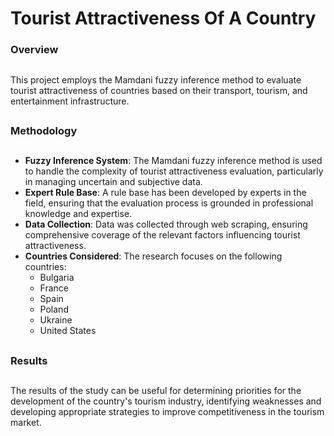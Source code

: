<h1>Tourist Attractiveness Of A Country</h1>

<h3>Overview</h3>

##

This project employs the Mamdani fuzzy inference method to evaluate tourist attractiveness of countries based on their transport, tourism, and entertainment infrastructure.

##

<h3>Methodology</h3>

##

<ul>
  <li><strong>Fuzzy Inference System</strong>: The Mamdani fuzzy inference method is used to handle the complexity of tourist attractiveness evaluation, particularly in managing uncertain and subjective data.</li>
  <li><strong>Expert Rule Base</strong>: A rule base has been developed by experts in the field, ensuring that the evaluation process is grounded in professional knowledge and expertise.</li>
  <li><strong>Data Collection</strong>: Data was collected through web scraping, ensuring comprehensive coverage of the relevant factors influencing tourist attractiveness.</li>
  <li><strong>Countries Considered</strong>: The research focuses on the following countries:
    <ul>
      <li>Bulgaria</li>
      <li>France</li>
      <li>Spain</li>
      <li>Poland</li>
      <li>Ukraine</li>
      <li>United States</li>
    </ul>
  </li>
</ul>

##

<h3>Results</h3>

##

The results of the study can be useful for determining priorities for the
development of the country's tourism industry, identifying weaknesses and
developing appropriate strategies to improve competitiveness in the tourism
market.
